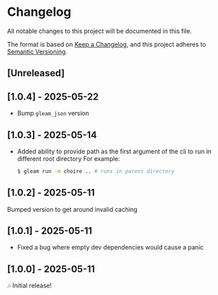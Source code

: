 # Changelog

All notable changes to this project will be documented in this file.

The format is based on [Keep a Changelog](https://keepachangelog.com/en/1.1.0/),
and this project adheres to [Semantic Versioning](https://semver.org/spec/v2.0.0.html).

## [Unreleased]

## [1.0.4] - 2025-05-22

- Bump `gleam_json` version

## [1.0.3] - 2025-05-14

- Added ability to provide path as the first argument of the cli to run in different root directory
  For example:
  ```sh
  $ gleam run -m choire .. # runs in parent directory
  ```

## [1.0.2] - 2025-05-11

Bumped version to get around invalid caching

## [1.0.1] - 2025-05-11

- Fixed a bug where empty dev dependencies would cause a panic

## [1.0.0] - 2025-05-11

🎶 Initial release!
